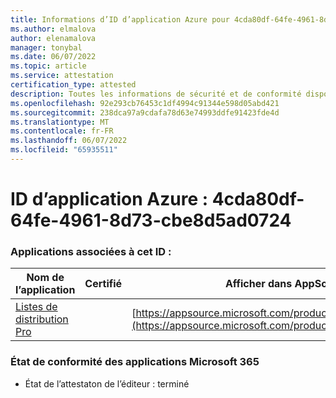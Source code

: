 ```yaml
---
title: Informations d’ID d’application Azure pour 4cda80df-64fe-4961-8d73-cbe8d5ad0724
ms.author: elmalova
author: elenamalova
manager: tonybal
ms.date: 06/07/2022
ms.topic: article
ms.service: attestation
certification_type: attested
description: Toutes les informations de sécurité et de conformité disponibles pour 4cda80df-64fe-4961-8d73-cbe8d5ad0724.
ms.openlocfilehash: 92e293cb76453c1df4994c91344e598d05abd421
ms.sourcegitcommit: 238dca97a9cdafa78d63e74993ddfe91423fde4d
ms.translationtype: MT
ms.contentlocale: fr-FR
ms.lasthandoff: 06/07/2022
ms.locfileid: "65935511"
---
```

# <a name="azure-app-id-4cda80df-64fe-4961-8d73-cbe8d5ad0724"></a>ID d’application Azure : 4cda80df-64fe-4961-8d73-cbe8d5ad0724


### <a name="apps-associated-with-this-id"></a>Applications associées à cet ID :
| **Nom de l’application** | **Certifié** | **Afficher dans AppSource** |
|--------------|---------------|-----------------------|
| [Listes de distribution Pro](../forward/WA200002977.md) |  | [https://appsource.microsoft.com/product/office/WA200002977](https://appsource.microsoft.com/product/office/WA200002977) |

### <a name="microsoft-365-app-compliance-status"></a>État de conformité des applications Microsoft 365
- État de l’attestaton de l’éditeur : terminé
